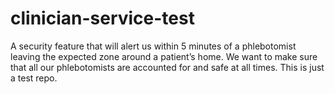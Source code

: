 # clinician-service-test
A security feature that will alert us within 5 minutes of a phlebotomist leaving the expected zone around a patient’s home. We want to make sure that all our phlebotomists are accounted for and safe at all times. This is just a test repo.

